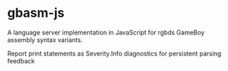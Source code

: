 # gbasm-js
A language server implementation in JavaScript for rgbds GameBoy assembly syntax variants.

Report print statements as Severity.Info diagnostics for persistent parsing feedback